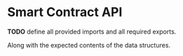 # Smart Contract API

**TODO** define all provided imports and all required exports.

Along with the expected contents of the data structures.
